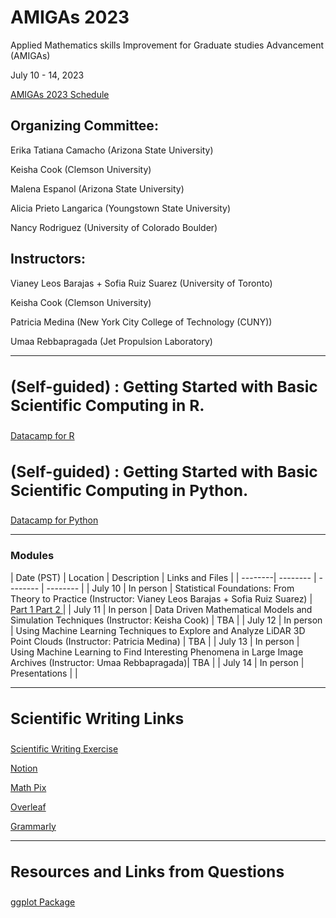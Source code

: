# AMIGAs 2023


Applied Mathematics skills Improvement for Graduate studies Advancement (AMIGAs)

July 10 - 14, 2023

<a href="http://www.ipam.ucla.edu/programs/special-events-and-conferences/applied-mathematics-skills-improvement-for-graduate-studies-advancement-amigas/?tab=schedule">AMIGAs 2023 Schedule</a> 

## Organizing Committee:

Erika Tatiana Camacho (Arizona State University)

Keisha Cook (Clemson University)

Malena Espanol (Arizona State University)

Alicia Prieto Langarica (Youngstown State University)

Nancy Rodriguez (University of Colorado Boulder) 

## Instructors:

Vianey Leos Barajas + Sofia Ruiz Suarez (University of Toronto)

Keisha Cook (Clemson University)

Patricia Medina (New York City College of Technology (CUNY))

Umaa Rebbapragada (Jet Propulsion Laboratory)
___

## <left><h3> (Self-guided) : Getting Started with Basic Scientific Computing in R. </h3></left>
<a href="https://www.datacamp.com/courses/free-introduction-to-r">Datacamp for R</a> 

## <left><h3> (Self-guided) : Getting Started with Basic Scientific Computing in Python. </h3></left>
<a href="https://www.datacamp.com/courses/intro-to-python-for-data-science">Datacamp for Python</a> 
___

<left><h3> Modules </h3></left>
| Date (PST) | Location | Description | Links and Files |
| --------| -------- | -------- | -------- |
| July 10 | In person | Statistical Foundations: From Theory to Practice (Instructor: Vianey Leos Barajas + Sofia Ruiz Suarez) | <a href="https://colab.research.google.com/drive/1xUtgz72ozChMaBeiYuNUce21AW_sqiyR?usp=sharing"> Part 1 </a> <a href="https://colab.research.google.com/drive/1DIWnIDDB5isuqzwBBURgrs8TLOpe0SUb?usp=sharing"> Part 2 </a>| 
| July 11 | In person | Data Driven Mathematical Models and Simulation Techniques (Instructor: Keisha Cook) |  TBA | 
| July 12 | In person | Using Machine Learning Techniques to Explore and Analyze LiDAR 3D Point Clouds (Instructor: Patricia Medina) | TBA | 
| July 13 | In person | Using Machine Learning to Find Interesting Phenomena in Large Image Archives (Instructor: Umaa Rebbapragada)| TBA | 
| July 14 | In person | Presentations | | 
___

## <left><h3> Scientific Writing Links </h3></left>
<a href="https://docs.google.com/document/d/1p1nWgKS-WtL0-zMBAWFtKabNIGO5wAy2HPJII0ZaUjw/edit?usp=sharing">Scientific Writing Exercise</a> 

<a href="https://www.notion.so/">Notion</a> 

<a href="https://mathpix.com/">Math Pix</a> 

<a href="https://www.overleaf.com/">Overleaf</a> 

<a href="https://www.grammarly.com/">Grammarly</a> 
___
## <left><h3> Resources and Links from Questions </h3></left>
<a href="https://r-graph-gallery.com/ggplot2-package.html"> ggplot Package </a> 



